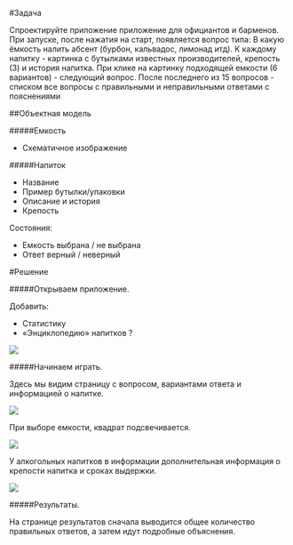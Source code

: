 #Задача

Спроектируйте приложение приложение для официантов и барменов. При запуске, после нажатия на старт, появляется вопрос типа: В какую ёмкость налить абсент (бурбон, кальвадос, лимонад итд). К каждому напитку - картинка с бутылками известных производителей, крепость (3) и история напитка. При клике на картинку подходящей емкости (6 вариантов) - следующий вопрос. После последнего из 15 вопросов - списком все вопросы с правильными и неправильными ответами с пояснениями

##Объектная модель

#####Емкость

*  Схематичное изображение

#####Напиток

* Название
* Пример бутылки/упаковки
* Описание и история
* Крепость

Состояния:

* Емкость выбрана / не выбрана
* Ответ верный / неверный

#Решение

#####Открываем приложение.

Добавить:
* Статистику
* «Энциклопедию» напитков ?

![](screens/start.png)


#####Начинаем играть.

Здесь мы видим страницу с вопросом, вариантами ответа и информацией о напитке.

![](screens/page_1.png)

При выборе емкости, квадрат подсвечивается. 

![](screens/page_1:hover.png)

У алкогольных напитков в информации дополнительная информация о крепости напитка и сроках выдержки.

![](screens/page_2.png)


#####Результаты.

На странице результатов сначала выводится общее количество правильных ответов, а затем идут подробные объяснения.
